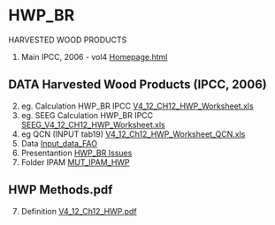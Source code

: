 # HWP_BR
HARVESTED WOOD PRODUCTS
01. Main IPCC, 2006 - vol4 [Homepage.html](https://www.ipcc-nggip.iges.or.jp/public/2006gl/vol4.html)



## DATA Harvested Wood Products  (IPCC, 2006)

02. eg. Calculation HWP_BR IPCC [V4_12_CH12_HWP_Worksheet.xls](https://www.ipcc-nggip.iges.or.jp/public/2006gl/pdf/4_Volume4/V4_12_Ch12_HWP_Worksheet.zip)
03. eg. SEEG Calculation HWP_BR IPCC [SEEG_V4_12_CH12_HWP_Worksheet.xls](https://docs.google.com/spreadsheets/d/1XJMuh-Ag9jxioKepfQ6HYYyzsaabP0aL/edit?usp=sharing&ouid=107366299301952514765&rtpof=true&sd=true)
04. eg QCN (INPUT tab19) [V4_12_Ch12_HWP_Worksheet_QCN.xls](https://docs.google.com/spreadsheets/d/1dXQY_mIdPzexyHM_pg8LQmGSYoYRRKzM/edit?usp=sharing&ouid=107366299301952514765&rtpof=true&sd=true)
05. Data [Input_data_FAO](https://github.com/souza-eab/HWP_BR/tree/main/data)
06. Presentantion [HWP_BR Issues](https://docs.google.com/presentation/d/1u5sbvJYLkU_odk3uuz2azZmdWlC4ZiMv/edit?usp=sharing&ouid=107366299301952514765&rtpof=true&sd=true)
07. Folder IPAM [MUT_IPAM_HWP](https://drive.google.com/drive/folders/1JlfAVLv5qIXSe6BTVxehHqYwj8ZGdW93?usp=sharing)
## HWP Methods.pdf

7. Definition [V4_12_Ch12_HWP.pdf](https://www.ipcc-nggip.iges.or.jp/public/2006gl/pdf/4_Volume4/V4_12_Ch12_HWP.pdf)


